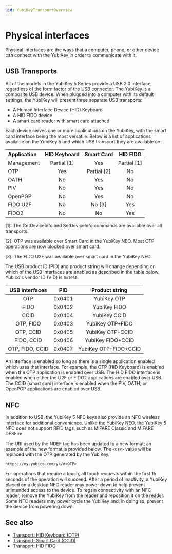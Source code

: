 ```yaml
---
uid: YubiKeyTransportOverview
---
```


<!-- Copyright 2021 Yubico AB

Licensed under the Apache License, Version 2.0 (the "License");
you may not use this file except in compliance with the License.
You may obtain a copy of the License at

    http://www.apache.org/licenses/LICENSE-2.0

Unless required by applicable law or agreed to in writing, software
distributed under the License is distributed on an "AS IS" BASIS,
WITHOUT WARRANTIES OR CONDITIONS OF ANY KIND, either express or implied.
See the License for the specific language governing permissions and
limitations under the License. -->

# Physical interfaces

Physical interfaces are the ways that a computer, phone, or other device can connect
with the YubiKey in order to communicate with it.

## USB Transports

All of the models in the YubiKey 5 Series provide a USB 2.0 interface, regardless of
the form factor of the USB connector. The YubiKey is a composite USB device. When plugged
into a computer with its default settings, the YubiKey will present three separate USB
transports:

- A Human Interface Device (HID) Keyboard
- A HID FIDO device
- A smart card reader with smart card attached

Each device serves one or more applications on the YubiKey, with the smart card interface
being the most versatile. Below is a list of applications available on the YubiKey 5 and
which USB transport they are available on:

| Application | HID Keyboard | Smart Card  |  HID FIDO   | 
|:------------|:------------:|:-----------:|:-----------:|
| Management  | Partial [1]  |     Yes     | Partial [1] |
| OTP         |     Yes      | Partial [2] |     No      |
| OATH        |      No      |     Yes     |     No      |
| PIV         |      No      |     Yes     |     No      |
| OpenPGP     |      No      |     Yes     |     No      |
| FIDO U2F    |      No      |   No [3]    |     Yes     |
| FIDO2       |      No      |     No      |     Yes     |

[1]: The GetDeviceInfo and SetDeviceInfo commands are available over all transports.

[2]: OTP was available over Smart Card in the YubiKey NEO. Most OTP operations are now
blocked over smart card.

[3]: The FIDO U2F was available over smart card in the YubiKey NEO.

The USB product ID (PID) and product string will change depending on which of the USB
interfaces are enabled as described in the table below. Yubico's vendor ID (VID)
is `0x1050`.

| USB interfaces  |  PID   |    Product string     |
|:---------------:|:------:|:---------------------:|
|       OTP       | 0x0401 |      YubiKey OTP      |
|      FIDO       | 0x0402 |     YubiKey FIDO      |
|      CCID       | 0x0404 |     YubiKey CCID      |
|    OTP, FIDO    | 0x0403 |   YubiKey OTP+FIDO    |
|    OTP, CCID    | 0x0405 |   YubiKey OTP+CCID    |
|   FIDO, CCID    | 0x0406 |   YubiKey FIDO+CCID   |
| OTP, FIDO, CCID | 0x0407 | YubiKey OTP+FIDO+CCID |

An interface is enabled so long as there is a single application enabled which uses that
interface. For example, the OTP (HID Keyboard) is enabled when the OTP application is enabled
over USB. The HID FIDO interface is enabled when either the U2F or FIDO2 applications are
enabled over USB. The CCID (smart card) interface is enabled when the PIV, OATH, or OpenPGP
applications are enabled over USB.

## NFC

In addition to USB, the YubiKey 5 NFC keys also provide an NFC wireless interface for
additional convenience. Unlike the YubiKey NEO, the YubiKey 5 NFC does not support RFID
tags, such as MIFARE Classic and MIFARE DESFire.

The URI used by the NDEF tag has been updated to a new format; an example of the new format
is provided below. The `<OTP>` value will be replaced with the OTP generated by the YubiKey.

```txt
https://my.yubico.com/yk/#<OTP>
```

For operations that require a touch, all touch requests within the first 15 seconds of the
operation will succeed. After a period of inactivity, a YubiKey placed on a desktop NFC reader
may power down to help prevent unintended access to the device. To regain connectivity with
an NFC reader, remove the YubiKey from the reader and reposition it on the reader. Some NFC
readers may power cycle the YubiKey and, in doing so, prevent the device from powering down.

## See also

- [Transport: HID Keyboard (OTP)](xref:YubiKeyTransportHIDKeyboard)
- [Transport: Smart Card (CCID)](xref:YubiKeyTransportSmartCard)
- [Transport: HID FIDO](xref:YubiKeyTransportHIDFIDO)

